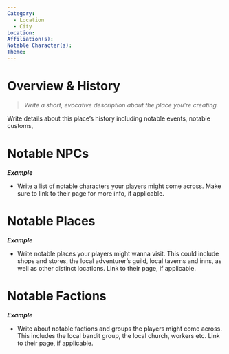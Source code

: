 ```yaml
---
Category:
  - Location
  - City
Location: 
Affiliation(s): 
Notable Character(s): 
Theme:
---
```

# Overview & History

> *Write a short, evocative description about the place you’re creating.*

Write details about this place’s history including notable events, notable customs, 
# Notable NPCs

***Example***
- Write a list of notable characters your players might come across. Make sure to link to their page for more info, if applicable.
# Notable Places

***Example***
 - Write notable places your players might wanna visit. This could include shops and stores, the local adventurer’s guild, local taverns and inns, as well as other distinct locations. Link to their page, if applicable.

# Notable Factions

***Example***
- Write about notable factions and groups the players might come across. This includes the local bandit group, the local church, workers etc. Link to their page, if applicable.



